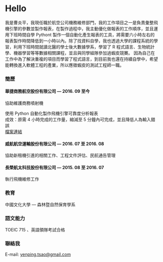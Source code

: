 # Hello
我是曹炎平，我現任職於航空公司機務維修部門，我的工作項目之一是負責彙整飛機引擎的參數並製作報表，在製作過程中，我主動優化做報表的工作順序，並且運用下班時間自學 Pythont 製作一個自動化產生報表的工具，將需要六小時左右的報表製作時間降低到一小時以內。除了找資料自學，我也透過大學的課程系統的學習，利用下班時間就讀北醫的學士後大數據學系，學習了 R 程式語言、生物統計學、機器學習等等數據相關課程，並且與同學組隊參加過蝦皮競賽。
因為自己在工作中為了解決重複的項目而學習了程式語言，到目前我也還在持續自學中，希望能轉換進入軟體工程的產業，所以應徵蝦皮的測試工程師一職。  
 
### 簡歷
#### 華捷商務航空股份有限公司 — 2016. 09 至今
協助維護商務噴射機

使用 Python 自動化製作飛機引擎可靠度分析報表   
成效：原需 4 小時完成的工作量，縮減至 5 分鐘內可完成，並且降低人為輸入錯誤  
[檔案連結](https://github.com/ccu92/python-tool/blob/master/COMBO.py)

#### 威航航空運輸股份有限公司 — 2016. 07 至 2016. 08
協助新租機引進的相關工作、工程文件評估、民航通告管理

#### 長榮航太科技股份有限公司 — 2015. 08 至 2016. 07
執行飛機維修工作

### 教育
中國文化大學 — 森林暨自然保育學系

### 語文能力
TOEIC 715 、英語領隊考試合格

  
### 聯絡我
E-mail: [yenping.tsao@gmail.com](mailto:yenping.tsao@gmail.com)
